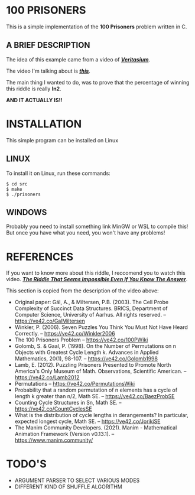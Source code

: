 # 100 PRISONERS

This is a simple implementation of the **100 Prisoners** problem written in C.

## A BRIEF DESCRIPTION

The idea of this example came from a video of [***Veritasium***](https://www.youtube.com/c/veritasium). <br/>

The video I'm talking about is [***this***](https://www.youtube.com/watch?v=iSNsgj1OCLA&t=2s). <br/>

The main thing I wanted to do, was to prove that the percentage of winning this riddle is really **ln2**.

**AND IT ACTUALLY IS!!**

# INSTALLATION

This simple program can be installed on Linux

## LINUX

To install it on Linux, run these commands:
```
$ cd src
$ make
$ ./prisoners
```

## WINDOWS

Probably you need to install something link MinGW or WSL to compile this! <br/>
But once you have what you need, you won't have any problems!

# REFERENCES

If you want to know more about this riddle, I reccomend you to watch this video.
[***The Riddle That Seems Impossible Even If You Know The Answer***](https://www.youtube.com/watch?v=iSNsgj1OCLA&t=2s). <br/>

This section is copied from the description of the video above:

- Original paper: Gál, A., & Miltersen, P.B. (2003). The Cell Probe Complexity of Succinct Data Structures. BRICS, Department of Computer Science, University of Aarhus. All rights reserved. – https://ve42.co/GalMiltersen
- Winkler, P. (2006). Seven Puzzles You Think You Must Not Have Heard Correctly. – https://ve42.co/Winkler2006
- The 100 Prisoners Problem – https://ve42.co/100PWiki 
- Golomb, S. & Gaal, P. (1998). On the Number of Permutations on n Objects with Greatest Cycle Length k. Advances in Applied Mathematics, 20(1), 98-107. – https://ve42.co/Golomb1998
- Lamb, E. (2012). Puzzling Prisoners Presented to Promote North America's Only Museum of Math. Observations, Scientific American. – https://ve42.co/Lamb2012
- Permutations – https://ve42.co/PermutationsWiki
- Probability that a random permutation of n elements has a cycle of length k greater than n/2, Math SE. – https://ve42.co/BaezProbSE
- Counting Cycle Structures in Sn, Math SE. – https://ve42.co/CountCyclesSE
- What is the distribution of cycle lengths in derangements? In particular, expected longest cycle, Math SE. – https://ve42.co/JorikiSE
- The Manim Community Developers. (2021). Manim - Mathematical Animation Framework (Version v0.13.1). – https://www.manim.community/


# TODO'S

- ARGUMENT PARSER TO SELECT VARIOUS MODES
- DIFFERENT KIND OF SHUFFLE ALGORITHM
